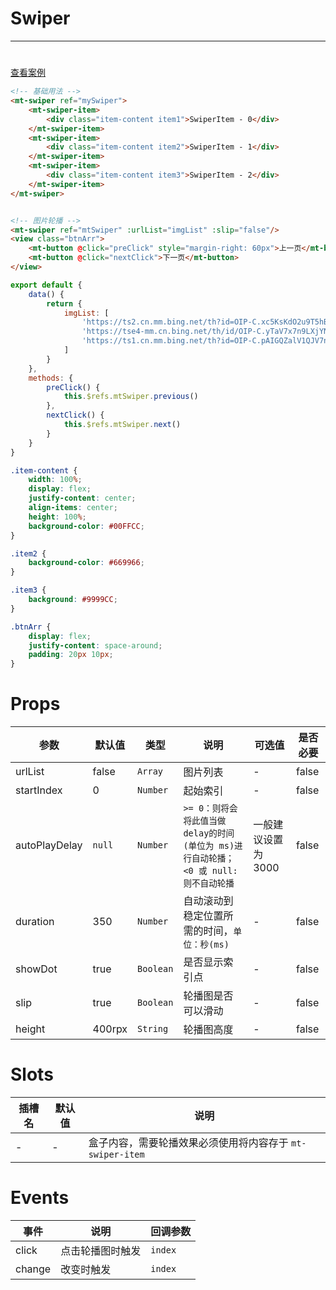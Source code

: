 # Swiper

***

#          

[查看案例](https://static-363fc8f1-c547-4a87-8d04-6d5ba4035deb.bspapp.com/#/pages/base/swiper)

```html
<!-- 基础用法 -->
<mt-swiper ref="mySwiper">
    <mt-swiper-item>
        <div class="item-content item1">SwiperItem - 0</div>
    </mt-swiper-item>
    <mt-swiper-item>
        <div class="item-content item2">SwiperItem - 1</div>
    </mt-swiper-item>
    <mt-swiper-item>
        <div class="item-content item3">SwiperItem - 2</div>
    </mt-swiper-item>
</mt-swiper>


<!-- 图片轮播 -->
<mt-swiper ref="mtSwiper" :urlList="imgList" :slip="false"/>
<view class="btnArr">
    <mt-button @click="preClick" style="margin-right: 60px">上一页</mt-button>
    <mt-button @click="nextClick">下一页</mt-button>
</view>
```

```javascript
export default {
    data() {
        return {
            imgList: [
                'https://ts2.cn.mm.bing.net/th?id=OIP-C.xc5KsKdO2u9T5hBCpE0yCgHaEK&w=333&h=187&c=8&rs=1&qlt=90&o=6&dpr=2&pid=3.1&rm=2',
                'https://tse4-mm.cn.bing.net/th/id/OIP-C.yTaV7x7n9LXjYN440YsIhQHaFj?w=196&h=147&c=7&r=0&o=5&dpr=2&pid=1.7',
                'https://ts1.cn.mm.bing.net/th?id=OIP-C.pAIGQZalV1QJV7n7fupiCwHaFj&w=288&h=216&c=8&rs=1&qlt=90&o=6&dpr=2&pid=3.1&rm=2'
            ]
        }
    },
    methods: {
        preClick() {
            this.$refs.mtSwiper.previous()
        },
        nextClick() {
            this.$refs.mtSwiper.next()
        }
    }
}
```

```css
.item-content {
    width: 100%;
    display: flex;
    justify-content: center;
    align-items: center;
    height: 100%;
    background-color: #00FFCC;
}

.item2 {
    background-color: #669966;
}

.item3 {
    background: #9999CC;
}

.btnArr {
    display: flex;
    justify-content: space-around;
    padding: 20px 10px;
}
```

# Props

| 参数   | 默认值    | 类型        | 说明                                                          | 可选值 | 是否必要 |
| ------ |--------|-----------|-------------------------------------------------------------| ------ |------ |
| urlList   | false  | `Array`   | 图片列表                                                        | -      | false |
| startIndex | 0      | `Number`  | 起始索引                                                        | -      |false |
| autoPlayDelay | `null` | `Number`  | `>= 0：则将会将此值当做 delay的时间(单位为 ms)进行自动轮播；` `<0 或 null: 则不自动轮播` | 一般建议设置为 3000      |false |
| duration | 350    | `Number`  | 自动滚动到稳定位置所需的时间，`单位：秒(ms)`                                   | -       |false |
| showDot | true   | `Boolean` | 是否显示索引点                                                     | -       |false |
| slip | true   | `Boolean` | 轮播图是否可以滑动                                                   | -       |false |
| height | 400rpx | `String`          | 轮播图高度                                                       | -       |false |

# Slots

| 插槽名 | 默认值 | 说明                    |
| ------ | ------ |-----------------------|
| -      | -      | 盒子内容，需要轮播效果必须使用将内容存于 `mt-swiper-item` |

# Events

| 事件  | 说明    | 回调参数  |
| ----- |-------|-------|
| click | 点击轮播图时触发 | `index` |
| change | 改变时触发 | `index` |
